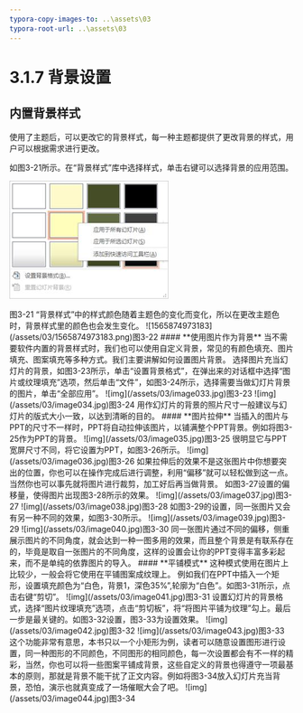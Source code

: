 ```yaml
---
typora-copy-images-to: ..\assets\03
typora-root-url: ..\assets\03
---
```


# 3.1.7  背景设置

## **内置背景样式**

使用了主题后，可以更改它的背景样式，每一种主题都提供了更改背景的样式，用户可以根据需求进行更改。

如图3-21所示。在“背景样式”库中选择样式，单击右键可以选择背景的应用范围。

![img](../../../.gitbook/assets/image030%20%2813%29.jpg)

图3-21 “背景样式”中的样式颜色随着主题色的变化而变化，所以在更改主题色时，背景样式里的颜色也会发生变化。 !\[1565874973183\]\(/assets/03/1565874973183.png\)图3-22 \#\#\#\# \*\*使用图片作为背景\*\* 当不需要软件内置的背景样式时，我们也可以使用自定义背景，常见的有颜色填充、图片填充、图案填充等多种方式。我们主要讲解如何设置图片背景。 选择图片充当幻灯片的背景，如图3-23所示，单击“设置背景格式”，在弹出来的对话框中选择“图片或纹理填充”选项，然后单击“文件”，如图3-24所示，选择需要当做幻灯片背景的图片，单击“全部应用”。 !\[img\]\(/assets/03/image033.jpg\)图3-23 !\[img\]\(/assets/03/image034.jpg\)图3-24 用作幻灯片的背景的照片尺寸一般建议与幻灯片的版式大小一致，以达到清晰的目的。 \#\#\#\# \*\*图片拉伸\*\* 当插入的图片与PPT的尺寸不一样时，PPT将自动拉伸该图片，以铺满整个PPT背景。例如将图3-25作为PPT的背景。 !\[img\]\(/assets/03/image035.jpg\)图3-25 很明显它与PPT宽屏尺寸不同，将它设置为PPT，如图3-26所示。 !\[img\]\(/assets/03/image036.jpg\)图3-26 如果拉伸后的效果不是这张图片中你想要突出的位置，你也可以在操作完成后进行调整，利用“偏移”就可以轻松做到这一点。当然你也可以事先就将图片进行裁剪，加工好后再当做背景。 如图3-27设置的偏移量，使得图片出现图3-28所示的效果。 !\[img\]\(/assets/03/image037.jpg\)图3-27 !\[img\]\(/assets/03/image038.jpg\)图3-28 如图3-29的设置，同一张图片又会有另一种不同的效果，如图3-30所示。 !\[img\]\(/assets/03/image039.jpg\)图3-29 !\[img\]\(/assets/03/image040.jpg\)图3-30 同一张图片通过不同的偏移，侧重展示图片的不同角度，就会达到一种一图多用的效果，而且整个背景是有联系存在的，毕竟是取自一张图片的不同角度，这样的设置会让你的PPT变得丰富多彩起来，而不是单纯的依靠图片的导入。 \#\#\#\# \*\*平铺模式\*\* 这种模式使用在图片上比较少，一般会将它使用在平铺图案成纹理上。 例如我们在PPT中插入一个矩形，设置填充颜色为“白色，背景1，深色35%”,轮廓为“白色”。如图3-31所示，点击右键“剪切”。 !\[img\]\(/assets/03/image041.jpg\)图3-31 设置幻灯片的背景格式，选择“图片纹理填充”选项，点击“剪切板”，将“将图片平铺为纹理”勾上。最后一步是最关键的。如图3-32设置，图3-33为设置效果。 !\[img\]\(/assets/03/image042.jpg\)图3-32 !\[img\]\(/assets/03/image043.jpg\)图3-33 这个功能非常有意思，本书只以一个小矩形为例，读者可以随意设置图形进行设置，同一种图形的不同颜色，不同图形的相同颜色，每一次设置都会有不一样的精彩，当然，你也可以将一些图案平铺成背景，这些自定义的背景也得遵守一项最基本的原则，那就是背景不能干扰了正文内容。例如将图3-34放入幻灯片充当背景，恐怕，演示也就真变成了一场催眠大会了吧。 !\[img\]\(/assets/03/image044.jpg\)图3-34

